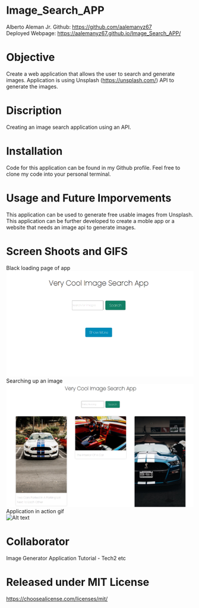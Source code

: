 # Image_Search_APP
Alberto Aleman Jr.
Github: https://github.com/aalemanyz67<br>
Deployed Webpage: https://aalemanyz67.github.io/Image_Search_APP/

# Objective
Create a web application that allows the user to search and generate images. Application is using Unsplash (https://unsplash.com/) API to generate the images.

# Discription
Creating an image search application using an API.

# Installation
Code for this application can be found in my Github profile. Feel free to clone my code into your personal terminal. 


# Usage and Future Imporvements
This application can be used to generate free usable images from Unsplash. This application can be further developed to create a moble app or a website that needs an image api to generate images.

# Screen Shoots and GIFS
Black loading page of app<br>
![Alt text](<images/Blank Page.png>)
Searching up an image<br>
![Alt text](<images/Search image.png>)
Application in action gif<br>
![Alt text](<images/Image Search Gif.gif>)

# Collaborator 
Image Generator Application Tutorial - Tech2 etc


# Released under MIT License

https://choosealicense.com/licenses/mit/